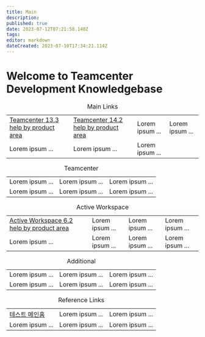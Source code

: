 ```yaml
---
title: Main
description: 
published: true
date: 2023-07-12T07:21:58.140Z
tags: 
editor: markdown
dateCreated: 2023-07-10T17:34:21.114Z
---
```


# Welcome to Teamcenter Development Knowledgebase

<table class="docuLinks" border="0" width="100%">
  <caption>Main Links</caption>
 	<tr>
    <td><a href="https://docs.sw.siemens.com/en-US/doc/282219420/PL20210421143201885.xid1899404/xid1899405">Teamcenter 13.3 help by product area</a></td>
    <td><a href="https://docs.sw.siemens.com/en-US/doc/282219420/PL20220523331910052.xid1899404/xid1899405">Teamcenter 14.2 help by product area</a></td>
    <td>Lorem ipsum ...</td>
    <td>Lorem ipsum ...</td>
 	</tr>
 	<tr>
    <td>Lorem ipsum ...</td>
    <td>Lorem ipsum ...</td>
    <td>Lorem ipsum ...</td>
 	</tr>
</table>

<table class="docuLinks" border="0" width="100%">
  <caption>Teamcenter</caption>
 	<tr>
    <td>Lorem ipsum ...</td>
    <td>Lorem ipsum ...</td>
    <td>Lorem ipsum ...</td>
 	</tr>
 	<tr>
    <td>Lorem ipsum ...</td>
    <td>Lorem ipsum ...</td>
    <td>Lorem ipsum ...</td>
 	</tr>
</table>

<table class="docuLinks" border="0" width="100%">
  <caption>Active Workspace</caption>
 	<tr>
    <td><a href="https://docs.sw.siemens.com/en-US/doc/282219420/PL20220523330405661.xid1899337/xid1899339">Active Workspace 6.2 help by product area</a></td>
    <td>Lorem ipsum ...</td>
    <td>Lorem ipsum ...</td>
    <td>Lorem ipsum ...</td>
 	</tr>
 	<tr>
    <td>Lorem ipsum ...</td>
    <td>Lorem ipsum ...</td>
    <td>Lorem ipsum ...</td>
    <td>Lorem ipsum ...</td>
 	</tr>
</table>

<table class="docuLinks" border="0" width="100%">
  <caption>Additional</caption>
 	<tr>
    <td>Lorem ipsum ...</td>
    <td>Lorem ipsum ...</td>
    <td>Lorem ipsum ...</td>
 	</tr>
 	<tr>
    <td>Lorem ipsum ...</td>
    <td>Lorem ipsum ...</td>
    <td>Lorem ipsum ...</td>
 	</tr>
</table>

<table class="docuLinks" border="0" width="100%">
  <caption>Reference Links</caption>
 	<tr>
    <td><a href="/ko/home">테스트 메인홈</a></td>
    <td>Lorem ipsum ...</td>
    <td>Lorem ipsum ...</td>
 	</tr>
 	<tr>
    <td>Lorem ipsum ...</td>
    <td>Lorem ipsum ...</td>
    <td>Lorem ipsum ...</td>
 	</tr>
</table>